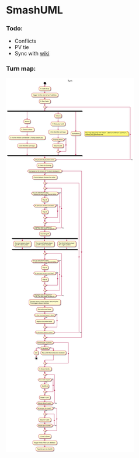 # SmashUML

### Todo:
- Conflicts
- PV tie
- Sync with [wiki](http://smashup.wikia.com/wiki/Rules)

### Turn map:

<img src=./img/Turn.svg>

